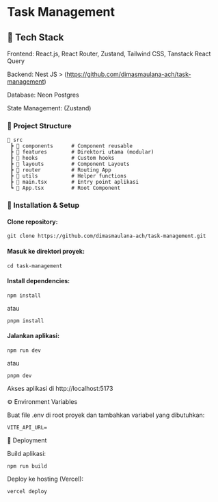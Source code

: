 # Task Management


## 🚀 Tech Stack

Frontend: React.js, React Router, Zustand, Tailwind CSS, Tanstack React Query

Backend: Nest JS > (https://github.com/dimasmaulana-ach/task-management)

Database: Neon Postgres

State Management: (Zustand)

### 📂 Project Structure
```
📂 src
 ┣ 📂 components      # Component reusable
 ┣ 📂 features        # Direktori utama (modular)
 ┣ 📂 hooks           # Custom hooks
 ┣ 📂 layouts         # Component Layouts
 ┣ 📂 router          # Routing App
 ┣ 📂 utils           # Helper functions
 ┣ 📜 main.tsx        # Entry point aplikasi
 ┗ 📜 App.tsx         # Root Component
```
### 🔧 Installation & Setup

#### Clone repository:

```
git clone https://github.com/dimasmaulana-ach/task-management.git
```

#### Masuk ke direktori proyek:

```
cd task-management
```

#### Install dependencies:
```
npm install
```
atau
```
pnpm install
```

#### Jalankan aplikasi:
```
npm run dev
```
atau
```
pnpm dev
```
Akses aplikasi di http://localhost:5173

⚙️ Environment Variables

Buat file .env di root proyek dan tambahkan variabel yang dibutuhkan:
```
VITE_API_URL=
```

🚀 Deployment

Build aplikasi:

```
npm run build
```

Deploy ke hosting (Vercel):

```
vercel deploy
```